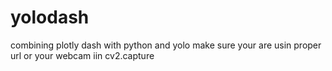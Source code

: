 # yolodash
combining plotly dash with python and yolo
make sure your are usin proper url or your webcam iin cv2.capture
